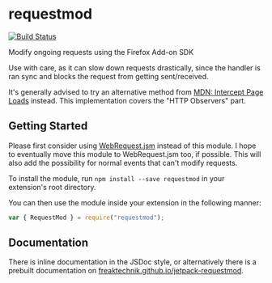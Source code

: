 # requestmod
[![Build Status](https://travis-ci.org/freaktechnik/jetpack-requestmod.svg?branch=master)](https://travis-ci.org/freaktechnik/jetpack-requestmod)

Modify ongoing requests using the Firefox Add-on SDK

Use with care, as it can slow down requests drastically, since the handler is
ran sync and blocks the request from getting sent/received.

It's generally advised to try an alternative method from [MDN: Intercept Page Loads][intercept] instead.
This implementation covers the "HTTP Observers" part.

## Getting Started
Please first consider using [WebRequest.jsm][webrequest] instead of this module. I hope to eventually move this module to WebRequest.jsm too, if possible. This will also add the possibility for normal events that can't modify requests.

To install the module, run `npm install --save requestmod` in your
extension's root directory.

You can then use the module inside your extension in the following manner:
```js
var { RequestMod } = require("requestmod");
```

## Documentation
There is inline documentation in the JSDoc style, or alternatively there is a
prebuilt documentation on [freaktechnik.github.io/jetpack-requestmod][docs].

[intercept]: https://developer.mozilla.org/en-US/Add-ons/Overlay_Extensions/XUL_School/Intercepting_Page_Loads "Intercept Page Loads"
[webrequest]: https://developer.mozilla.org/en-US/docs/Mozilla/JavaScript_code_modules/WebRequest.jsm "WebRequest.jsm"
[docs]: https://freaktechnik.github.io/jetpack-requestmod "Documentation"
